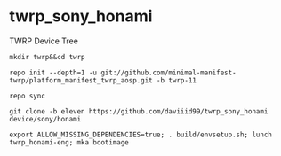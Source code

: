# twrp_sony_honami
TWRP Device Tree

```mkdir twrp&&cd twrp```

```repo init --depth=1 -u git://github.com/minimal-manifest-twrp/platform_manifest_twrp_aosp.git -b twrp-11```

```repo sync```

```git clone -b eleven https://github.com/daviiid99/twrp_sony_honami device/sony/honami```

```export ALLOW_MISSING_DEPENDENCIES=true; . build/envsetup.sh; lunch twrp_honami-eng; mka bootimage```
